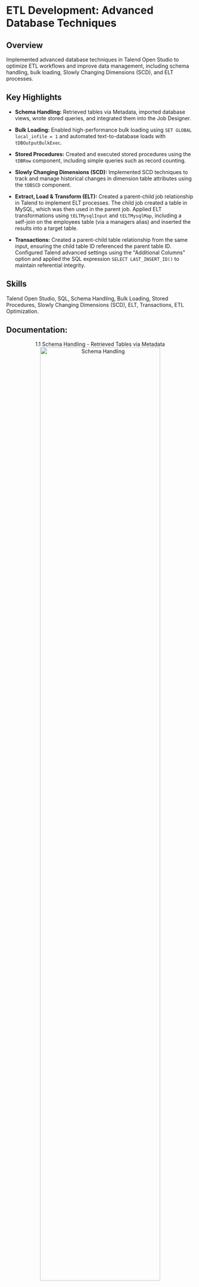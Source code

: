 <h1>ETL Development: Advanced Database Techniques</h1>


<h2>Overview</h2>
Implemented advanced database techniques in Talend Open Studio to optimize ETL workflows and improve data management, including schema handling, bulk loading, Slowly Changing Dimensions (SCD), and ELT processes.
<br />


<h2>Key Highlights</h2>

- **Schema Handling:** Retrieved tables via Metadata, imported database views, wrote stored queries, and integrated them into the Job Designer.  

- **Bulk Loading:** Enabled high-performance bulk loading using `SET GLOBAL local_infile = 1` and automated text-to-database loads with `tDBOutputBulkExec`.  

- **Stored Procedures:** Created and executed stored procedures using the `tDBRow` component, including simple queries such as record counting.  

- **Slowly Changing Dimensions (SCD):** Implemented SCD techniques to track and manage historical changes in dimension table attributes using the `tDBSCD` component.  

- **Extract, Load & Transform (ELT):** Created a parent-child job relationship in Talend to implement ELT processes. The child job created a table in MySQL, which was then used in the parent job. Applied ELT transformations using `tELTMysqlInput` and `tELTMysqlMap`, including a self-join on the employees table (via a managers alias) and inserted the results into a target table.  

- **Transactions:** Created a parent-child table relationship from the same input, ensuring the child table ID referenced the parent table ID. Configured Talend advanced settings using the "Additional Columns" option and applied the SQL expression `SELECT LAST_INSERT_ID()` to maintain referential integrity.  

<h2>Skills </h2>

Talend Open Studio, SQL, Schema Handling, Bulk Loading, Stored Procedures, Slowly Changing Dimensions (SCD), ELT, Transactions, ETL Optimization.

<h2>Documentation:</h2>

<p align="center">
1.1 Schema Handling - Retrieved Tables via Metadata <br/>
<img src="https://github.com/user-attachments/assets/86796858-7e38-47fd-8352-7f69495da4e5" height="80%" width="80%" alt="Schema Handling"/>
<br />
<br />
1.2 Schema Handling - Writing Stored Queries  <br/>
<img src="https://github.com/user-attachments/assets/99486324-fadd-41c9-8c67-553bc2bfd28d" height="80%" width="80%" alt="Disk Sanitization Steps"/>
<br />
<br />
1.3 Schema Handling - Job Designer Workflow <br/>
<img src="https://github.com/user-attachments/assets/7b07ae7b-cb44-4791-9ef5-194ff3a41403" height="80%" width="80%" alt="Disk Sanitization Steps"/>
<br />
<br />
2.1 Bulk Loading - Job Designer Workflow  <br/>
<img src="https://github.com/user-attachments/assets/0ca76dde-e2ac-4729-a08d-e775bee9b3db" height="80%" width="80%" alt="Disk Sanitization Steps"/>
<br />
<br />
3.1 Stored Queries - Jod Designer Workflow  <br/>
<img src="https://github.com/user-attachments/assets/1a6279cd-d768-4e47-9069-9e932ed799bf" height="80%" width="80%" alt="Disk Sanitization Steps"/>
<br />
<br />
3.2 Stored Queries - SQL Query in Talend  <br/>
<img src="https://github.com/user-attachments/assets/0f6d7cc8-41df-49c4-8d2d-ef9c39b83852" height="80%" width="80%" alt="Disk Sanitization Steps"/>
<br />
<br />
4.1 SCD - Job Designer Workflow  <br/>
<img src="https://github.com/user-attachments/assets/518ee639-4ae5-4c63-bbf8-531acc9d9bfa" height="80%" width="80%" alt="Disk Sanitization Steps"/>
<br />
<br />
4.2 SCD - SCD Component Editor  <br/>
<img src="https://github.com/user-attachments/assets/cfbcabe0-a0bd-4d73-9638-ff75cf32a34b" height="80%" width="80%" alt="Disk Sanitization Steps"/>
<br />
<br />
4.3 SCD - History Table Result in MySQL Database  <br/>
<img src="https://github.com/user-attachments/assets/f0ac2e15-1090-4394-ada8-5ebe4755c745" height="80%" width="80%" alt="Disk Sanitization Steps"/>
<br />
<br />
5.1 ELT - Child Job Workflow  <br/>
<img src="https://github.com/user-attachments/assets/a25f9888-4e0d-4762-9596-e887c16ff754" height="80%" width="80%" alt="Disk Sanitization Steps"/>
<br />
<br />
5.2 ELT - Parent Job Workflow <br/>
<img src="https://github.com/user-attachments/assets/8ff8cb05-f847-4f03-91e4-f955ca995517" height="80%" width="80%" alt="Disk Sanitization Steps"/>
<br />
<br />
5.3 ELT - Mapping (Self Join) and SQL Query  <br/>
<img src="https://github.com/user-attachments/assets/ff107ef1-92c9-47cf-9759-a33bf65a0e25" height="80%" width="80%" alt="Disk Sanitization Steps"/>
<br />
<br />
5.4 ELT - Table Result in MySQL Database  <br/>
<img src="https://github.com/user-attachments/assets/0ef3f778-c7f6-4bfd-9260-9ceaebb1c95d" height="80%" width="80%" alt="Disk Sanitization Steps"/>
<br />
<br />
</p>

<!--
 ```diff
- text in red
+ text in green
! text in orange
# text in gray
@@ text in purple (and bold)@@
```
--!>

